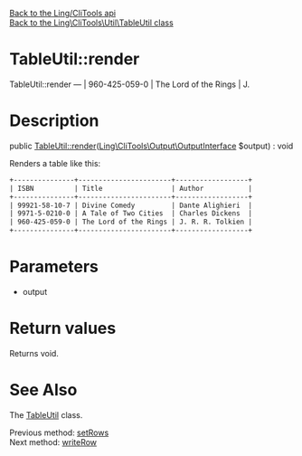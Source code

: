[Back to the Ling/CliTools api](https://github.com/lingtalfi/CliTools/blob/master/doc/api/Ling/CliTools.md)<br>
[Back to the Ling\CliTools\Util\TableUtil class](https://github.com/lingtalfi/CliTools/blob/master/doc/api/Ling/CliTools/Util/TableUtil.md)


TableUtil::render
================



TableUtil::render — | 960-425-059-0 | The Lord of the Rings | J.




Description
================


public [TableUtil::render](https://github.com/lingtalfi/CliTools/blob/master/doc/api/Ling/CliTools/Util/TableUtil/render.md)([Ling\CliTools\Output\OutputInterface](https://github.com/lingtalfi/CliTools/blob/master/doc/api/Ling/CliTools/Output/OutputInterface.md) $output) : void




Renders a table like this:


```txt
+---------------+-----------------------+------------------+
| ISBN          | Title                 | Author           |
+---------------+-----------------------+------------------+
| 99921-58-10-7 | Divine Comedy         | Dante Alighieri  |
| 9971-5-0210-0 | A Tale of Two Cities  | Charles Dickens  |
| 960-425-059-0 | The Lord of the Rings | J. R. R. Tolkien |
+---------------+-----------------------+------------------+
```




Parameters
================


- output

    


Return values
================

Returns void.








See Also
================

The [TableUtil](https://github.com/lingtalfi/CliTools/blob/master/doc/api/Ling/CliTools/Util/TableUtil.md) class.

Previous method: [setRows](https://github.com/lingtalfi/CliTools/blob/master/doc/api/Ling/CliTools/Util/TableUtil/setRows.md)<br>Next method: [writeRow](https://github.com/lingtalfi/CliTools/blob/master/doc/api/Ling/CliTools/Util/TableUtil/writeRow.md)<br>

